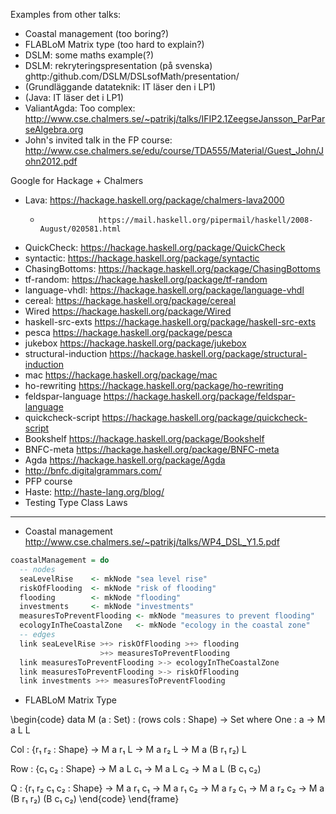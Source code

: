 Examples from other talks:
* Coastal management (too boring?)
* FLABLoM Matrix type (too hard to explain?)
* DSLM: some maths example(?)
* DSLM: rekryteringspresentation (på svenska) ghttp:/github.com/DSLM/DSLsofMath/presentation/
* (Grundläggande datateknik: IT läser den i LP1)
* (Java: IT läser det i LP1)
* ValiantAgda: Too complex: http://www.cse.chalmers.se/~patrikj/talks/IFIP2.1ZeegseJansson_ParParseAlgebra.org
* John's invited talk in the FP course: http://www.cse.chalmers.se/edu/course/TDA555/Material/Guest_John/John2012.pdf

Google for Hackage + Chalmers
* Lava:                https://hackage.haskell.org/package/chalmers-lava2000
    *                  https://mail.haskell.org/pipermail/haskell/2008-August/020581.html
* QuickCheck:          https://hackage.haskell.org/package/QuickCheck
* syntactic:           https://hackage.haskell.org/package/syntactic
* ChasingBottoms:      https://hackage.haskell.org/package/ChasingBottoms
* tf-random:           https://hackage.haskell.org/package/tf-random
* language-vhdl:       https://hackage.haskell.org/package/language-vhdl
* cereal:              https://hackage.haskell.org/package/cereal
* Wired                https://hackage.haskell.org/package/Wired
* haskell-src-exts     https://hackage.haskell.org/package/haskell-src-exts
* pesca                https://hackage.haskell.org/package/pesca
* jukebox              https://hackage.haskell.org/package/jukebox
* structural-induction https://hackage.haskell.org/package/structural-induction
* mac                  https://hackage.haskell.org/package/mac
* ho-rewriting         https://hackage.haskell.org/package/ho-rewriting
* feldspar-language    https://hackage.haskell.org/package/feldspar-language
* quickcheck-script    https://hackage.haskell.org/package/quickcheck-script
* Bookshelf            https://hackage.haskell.org/package/Bookshelf
* BNFC-meta            https://hackage.haskell.org/package/BNFC-meta
* Agda                 https://hackage.haskell.org/package/Agda
* http://bnfc.digitalgrammars.com/
* PFP course
* Haste: http://haste-lang.org/blog/
* Testing Type Class Laws



----------------------------------------------------------------

* Coastal management http://www.cse.chalmers.se/~patrikj/talks/WP4_DSL_Y1.5.pdf

```Haskell
coastalManagement = do
  -- nodes
  seaLevelRise    <- mkNode "sea level rise"
  riskOfFlooding  <- mkNode "risk of flooding"
  flooding        <- mkNode "flooding"
  investments     <- mkNode "investments"
  measuresToPreventFlooding <- mkNode "measures to prevent flooding"
  ecologyInTheCoastalZone   <- mkNode "ecology in the coastal zone"
  -- edges
  link seaLevelRise >+> riskOfFlooding >+> flooding
                    >+> measuresToPreventFlooding
  link measuresToPreventFlooding >-> ecologyInTheCoastalZone
  link measuresToPreventFlooding >-> riskOfFlooding
  link investments >+> measuresToPreventFlooding
```

* FLABLoM Matrix Type

\begin{code}
data M (a : Set) : (rows cols : Shape) → Set where
  One :  a → M a L L

  Col :  {r₁ r₂ : Shape} →
         M a r₁ L → M a r₂ L → M a (B r₁ r₂) L

  Row :  {c₁ c₂ : Shape} →
         M a L c₁ → M a L c₂ →  M a L (B c₁ c₂)

  Q   :  {r₁ r₂ c₁ c₂ : Shape} →
         M a r₁ c₁ → M a r₁ c₂ →
         M a r₂ c₁ → M a r₂ c₂ →
         M a (B r₁ r₂) (B c₁ c₂)
\end{code}
\end{frame}
